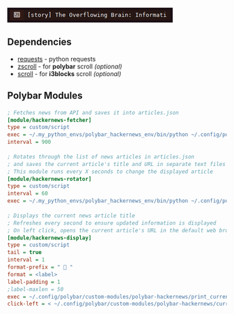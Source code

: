 ![Polybar-hackernews](/assets/example.gif?raw=true "Polybar-hackernews")

## Dependencies

- [requests](https://pypi.org/project/requests/) - python requests
- [zscroll](https://github.com/noctuid/zscroll#installation) - for **polybar** scroll *(optional)*
- [scroll](https://github.com/Anachron/i3blocks#scroll) - for **i3blocks** scroll *(optional)*

## Polybar Modules

```ini
; Fetches news from API and saves it into articles.json
[module/hackernews-fetcher]
type = custom/script
exec = ~/.my_python_envs/polybar_hackernews_env/bin/python ~/.config/polybar/custom-modules/polybar-hackernews/hackernews_fetcher.py
interval = 900

; Rotates through the list of news articles in articles.json 
; and saves the current article's title and URL in separate text files
; This module runs every X seconds to change the displayed article
[module/hackernews-rotator]
type = custom/script
interval = 60
exec = ~/.my_python_envs/polybar_hackernews_env/bin/python ~/.config/polybar/custom-modules/polybar-hackernews/hackernews_rotator.py

; Displays the current news article title
; Refreshes every second to ensure updated information is displayed 
; On left click, opens the current article's URL in the default web browser
[module/hackernews-display]
type = custom/script
tail = true
interval = 1
format-prefix = "  "
format = <label>
label-padding = 1
;label-maxlen = 50
exec = ~/.config/polybar/custom-modules/polybar-hackernews/print_current_article.sh ; For scrolling change to scroll_current_article.sh
click-left = < ~/.config/polybar/custom-modules/polybar-hackernews/current_article_url.txt xargs -I % xdg-open %

```
